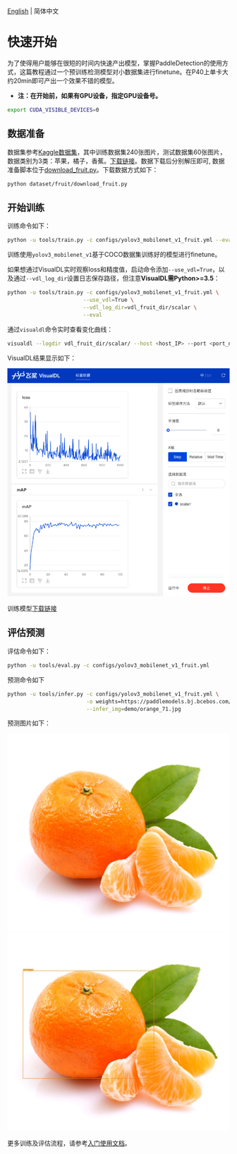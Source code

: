 [English](QUICK_STARTED.md) | 简体中文

# 快速开始

为了使得用户能够在很短的时间内快速产出模型，掌握PaddleDetection的使用方式，这篇教程通过一个预训练检测模型对小数据集进行finetune。在P40上单卡大约20min即可产出一个效果不错的模型。

- **注：在开始前，如果有GPU设备，指定GPU设备号。**

```bash
export CUDA_VISIBLE_DEVICES=0
```

## 数据准备

数据集参考[Kaggle数据集](https://www.kaggle.com/mbkinaci/fruit-images-for-object-detection)，其中训练数据集240张图片，测试数据集60张图片，数据类别为3类：苹果，橘子，香蕉。[下载链接](https://dataset.bj.bcebos.com/PaddleDetection_demo/fruit-detection.tar)。数据下载后分别解压即可, 数据准备脚本位于[download_fruit.py](https://github.com/PaddlePaddle/PaddleDetection/tree/master/dataset/fruit/download_fruit.py)。下载数据方式如下：

```bash
python dataset/fruit/download_fruit.py
```

## 开始训练

训练命令如下：

```bash
python -u tools/train.py -c configs/yolov3_mobilenet_v1_fruit.yml --eval
```

训练使用`yolov3_mobilenet_v1`基于COCO数据集训练好的模型进行finetune。


如果想通过VisualDL实时观察loss和精度值，启动命令添加`--use_vdl=True`，以及通过`--vdl_log_dir`设置日志保存路径，但注意**VisualDL需Python>=3.5**：


```bash
python -u tools/train.py -c configs/yolov3_mobilenet_v1_fruit.yml \
                        --use_vdl=True \
                        --vdl_log_dir=vdl_fruit_dir/scalar \
                        --eval
```

通过`visualdl`命令实时查看变化曲线：

```bash
visualdl --logdir vdl_fruit_dir/scalar/ --host <host_IP> --port <port_num>
```

VisualDL结果显示如下：


<div align="center">
  <img src='../images/visualdl_fruit.jpg' width='800'>
</div>

训练模型[下载链接](https://paddlemodels.bj.bcebos.com/object_detection/yolov3_mobilenet_v1_fruit.tar)

## 评估预测

评估命令如下：

```bash
python -u tools/eval.py -c configs/yolov3_mobilenet_v1_fruit.yml
```

预测命令如下

```bash
python -u tools/infer.py -c configs/yolov3_mobilenet_v1_fruit.yml \
                         -o weights=https://paddlemodels.bj.bcebos.com/object_detection/yolov3_mobilenet_v1_fruit.tar \
                         --infer_img=demo/orange_71.jpg
```

预测图片如下：


<div align="center">
  <img src='../../demo/orange_71.jpg' width='600'>
</div>


<div align="center">
  <img src='../images/orange_71_detection.jpg' width='600'>
</div>


更多训练及评估流程，请参考[入门使用文档](GETTING_STARTED_cn.md)。
